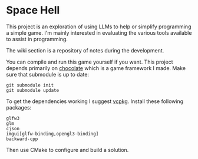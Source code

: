 # Space Hell

This project is an exploration of using LLMs to help or simplify programming a simple game. I'm mainly interested in evaluating the various tools available to assist in programming.

The wiki section is a repository of notes during the development.

You can compile and run this game yourself if you want. This project depends primarily on [chocolate](https://github.com/hsjunnesson/chocolate) which is a game framework I made. Make sure that submodule is up to date:

```
git submodule init
git submodule update
```

To get the dependencies working I suggest [vcpkg](https://github.com/microsoft/vcpkg). Install these following packages:

```
glfw3
glm
cjson
imgui[glfw-binding,opengl3-binding]
backward-cpp
```

Then use CMake to configure and build a solution.
